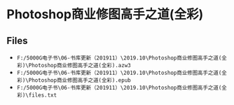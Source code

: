 # Photoshop商业修图高手之道(全彩)

## Files

- `F:/5000G电子书\06-书库更新（201911）\2019.10\Photoshop商业修图高手之道(全彩)\Photoshop商业修图高手之道(全彩).azw3`
- `F:/5000G电子书\06-书库更新（201911）\2019.10\Photoshop商业修图高手之道(全彩)\Photoshop商业修图高手之道(全彩).epub`
- `F:/5000G电子书\06-书库更新（201911）\2019.10\Photoshop商业修图高手之道(全彩)\files.txt`
